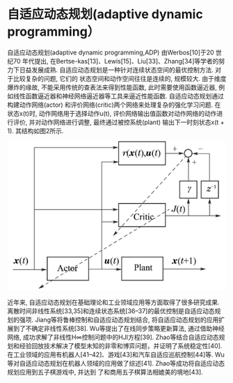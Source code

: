

<!--
 * @version:
 * @Author:  StevenJokess（蔡舒起） https://github.com/StevenJokess
 * @Date: 2023-10-13 03:54:46
 * @LastEditors:  StevenJokess（蔡舒起） https://github.com/StevenJokess
 * @LastEditTime: 2023-10-13 04:02:40
 * @Description:
 * @Help me: make friends by a867907127@gmail.com and help me get some “foreign” things or service I need in life; 如有帮助，请资助，失业3年了。![支付宝收款码](https://github.com/StevenJokess/d2rl/blob/master/img/%E6%94%B6.jpg)
 * @TODO::
 * @Reference:
-->
# 自适应动态规划(adaptive dynamic programming）

自适应动态规划(adaptive dynamic programming,ADP) 由Werbos[10]于20 世纪70 年代提出, 在Bertse-kas[13]、Lewis[15]、Liu[33]、Zhang[34]等学者的努力下日益发展成熟. 自适应动态规划是一种针对连续状态空间的最优控制方法. 对于比较复杂的问题, 它们的
状态空间和动作空间往往是连续的, 规模较大. 由于维度爆炸的缘故, 不能采用传统的查表法来得到性能函数, 此时需要使用函数逼近器, 例如线性函数逼近器和神经网络逼近器等工具来逼近性能函数. 自适应动态规划通过构建动作网络(actor) 和评价网络(critic)两个网络来处理复杂的强化学习问题. 在状态x(t)时, 动作网络用于选择动作u(t), 评价网络输出值函数对动作网络的动作进行评价, 并对动作网络进行调整, 最终通过被控系统(plant) 输出下一时刻状态x(t + 1). 其结构如图2所示.

![ADP](../../img/adaptive_DP.png)

近年来, 自适应动态规划在基础理论和工业领域应用等方面取得了很多研究成果. 离散时间非线性系统[33,35]和连续状态系统[36–37]的最优控制是自适应动态规划的强项. Jiang等将鲁棒控制和自适应动态规划结合, 将自适应动态规划的应用扩展到了不确定非线性系统[38]. Wu等提出了在线同步策略更新算法, 通过借助神经网络, 成功求解了非线性H∞控制问题中的HJI方程[39]. Zhao等结合自适应动态规划和经验回放技术解决了模型未知的非零和博弈问题，并证明了系统稳定性[40]. 在工业领域的应用有机器人[41–42]、游戏[43]和汽车自适应巡航控制[44]等. Wu等对自适应动态规划在机器人领域的应用做了综述[41]. Zhao等成功将自适应动态规划应用到五子棋游戏中, 并达到
了和商用五子棋算法相媲美的境地[43].

[1]: https://cdn.jsdelivr.net/gh/it-ebooks-0/it-ebooks-2018-08to10/%E6%B7%B1%E5%BA%A6%E5%BC%BA%E5%8C%96%E5%AD%A6%E4%B9%A0%E7%BB%BC%E8%BF%B0%EF%BC%9A%E5%85%BC%E8%AE%BA%E8%AE%A1%E7%AE%97%E6%9C%BA%E5%9B%B4%E6%A3%8B%E7%9A%84%E5%8F%91%E5%B1%95.pdf
